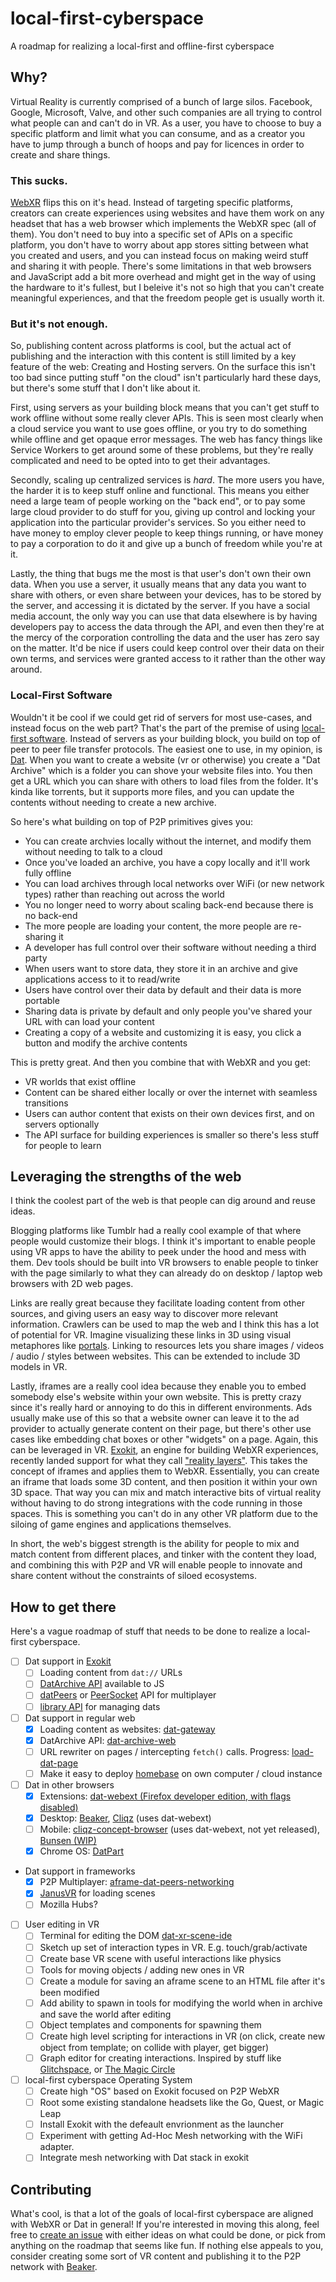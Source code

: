 # local-first-cyberspace
A roadmap for realizing a local-first and offline-first cyberspace

## Why?

Virtual Reality is currently comprised of a bunch of large silos. Facebook, Google, Microsoft, Valve, and other such companies are all trying to control what people can and can't do in VR. As a user, you have to choose to buy a specific platform and limit what you can consume, and as a creator you have to jump through a bunch of hoops and pay for licences in order to create and share things.

### This sucks.

[WebXR](https://immersive-web.github.io/webxr/) flips this on it's head. Instead of targeting specific platforms, creators can create experiences using websites and have them work on any headset that has a web browser which implements the WebXR spec (all of them). You don't need to buy into a specific set of APIs on a specific platform, you don't have to worry about app stores sitting between what you created and users, and you can instead focus on making weird stuff and sharing it with people. There's some limitations in that web browsers and JavaScript add a bit more overhead and might get in the way of using the hardware to it's fullest, but I beleive it's not so high that you can't create meaningful experiences, and that the freedom people get is usually worth it.

### But it's not enough.

So, publishing content across platforms is cool, but the actual act of publishing and the interaction with this content is still limited by a key feature of the web: Creating and Hosting servers. On the surface this isn't too bad since putting stuff "on the cloud" isn't particularly hard these days, but there's some stuff that I don't like about it.

First, using servers as your building block means that you can't get stuff to work offline without some really clever APIs. This is seen most clearly when a cloud service you want to use goes offline, or you try to do something while offline and get opaque error messages. The web has fancy things like Service Workers to get around some of these problems, but they're really complicated and need to be opted into to get their advantages.

Secondly, scaling up centralized services is _hard_. The more users you have, the harder it is to keep stuff online and functional. This means you either need a large team of people working on the "back end", or to pay some large cloud provider to do stuff for you, giving up control and locking your application into the particular provider's services. So you either need to have money to employ clever people to keep things running, or have money to pay a corporation to do it and give up a bunch of freedom while you're at it.

Lastly, the thing that bugs me the most is that user's don't own their own data. When you use a server, it usually means that any data you want to share with others, or even share between your devices, has to be stored by the server, and accessing it is dictated by the server. If you have a social media account, the only way you can use that data elsewhere is by having developers pay to access the data through the API, and even then they're at the mercy of the corporation controlling the data and the user has zero say on the matter. It'd be nice if users could keep control over their data on their own terms, and services were granted access to it rather than the other way around.

### Local-First Software

Wouldn't it be cool if we could get rid of servers for most use-cases, and instead focus on the web part? That's the part of the premise of using [local-first software](https://www.inkandswitch.com/local-first.html). Instead of servers as your building block, you build on top of peer to peer file transfer protocols. The easiest one to use, in my opinion, is [Dat](https://dat.foundation/). When you want to create a website (vr or otherwise) you create a "Dat Archive" which is a folder you can shove your website files into. You then get a URL which you can share with others to load files from the folder. It's kinda like torrents, but it supports more files, and you can update the contents without needing to create a new archive.

So here's what building on top of P2P primitives gives you:

- You can create archvies locally without the internet, and modify them without needing to talk to a cloud
- Once you've loaded an archive, you have a copy locally and it'll work fully offline
- You can load archives through local networks over WiFi (or new network types) rather than reaching out across the world
- You no longer need to worry about scaling back-end because there is no back-end
- The more people are loading your content, the more people are re-sharing it
- A developer has full control over their software without needing a third party
- When users want to store data, they store it in an archive and give applications access to it to read/write
- Users have control over their data by default and their data is more portable
- Sharing data is private by default and only people you've shared your URL with can load your content
- Creating a copy of a website and customizing it is easy, you click a button and modify the archive contents

This is pretty great. And then you combine that with WebXR and you get:

- VR worlds that exist offline
- Content can be shared either locally or over the internet with seamless transitions
- Users can author content that exists on their own devices first, and on servers optionally
- The API surface for building experiences is smaller so there's less stuff for people to learn

## Leveraging the strengths of the web

I think the coolest part of the web is that people can dig around and reuse ideas.

Blogging platforms like Tumblr had a really cool example of that where people would customize their blogs. I think it's important to enable people using VR apps to have the ability to peek under the hood and mess with them. Dev tools should be built into VR browsers to enable people to tinker with the page similarly to what they can already do on desktop / laptop web browsers with 2D web pages.

Links are really great because they facilitate loading content from other sources, and giving users an easy way to discover more relevant information. Crawlers can be used to map the web and I think this has a lot of potential for VR. Imagine visualizing these links in 3D using visual metaphores like [portals](http://janusvr.com/docs/learn/portals/index.html). Linking to resources lets you share images / videos / audio / styles between websites. This can be extended to include 3D models in VR.

Lastly, iframes are a really cool idea because they enable you to embed somebody else's website within your own website. This is pretty crazy since it's really hard or annoying to do this in different environments. Ads usually make use of this so that a website owner can leave it to the ad provider to actually generate content on their page, but there's other use cases like embedding chat boxes or other "widgets" on a page. Again, this can be leveraged in VR. [Exokit](https://exokit.org/), an engine for building WebXR experiences, recently landed support for what they call ["reality layers"](https://github.com/exokitxr/exokit/pull/760). This takes the concept of iframes and applies them to WebXR. Essentially, you can create an iframe that loads some 3D content, and then position it within your own 3D space. That way you can mix and match interactive bits of virtual reality without having to do strong integrations with the code running in those spaces. This is something you can't do in any other VR platform due to the siloing of game engines and applications themselves.

In short, the web's biggest strength is the ability for people to mix and match content from different places, and tinker with the content they load, and combining this with P2P and VR will enable people to innovate and share content without the constraints of siloed ecosystems.

## How to get there

Here's a vague roadmap of stuff that needs to be done to realize a local-first cyberspace.

- [ ] Dat support in [Exokit](https://github.com/exokitxr/exokit)
  - [ ] Loading content from `dat://` URLs
  - [ ] [DatArchive API](https://beakerbrowser.com/docs/apis/dat) available to JS
  - [ ] [datPeers](https://beakerbrowser.com/docs/apis/experimental-datpeers) or [PeerSocket](https://github.com/beakerbrowser/beaker-core/pull/6) API for multiplayer
  - [ ] [library API](https://beakerbrowser.com/docs/apis/experimental-library) for managing dats
- [ ] Dat support in regular web
  - [x] Loading content as websites: [dat-gateway](https://github.com/garbados/dat-gateway/)
  - [x] DatArchive API: [dat-archive-web](https://github.com/RangerMauve/dat-archive-web)
  - [ ] URL rewriter on pages / intercepting `fetch()` calls. Progress: [load-dat-page](https://github.com/RangerMauve/load-dat-page)
  - [ ] Make it easy to deploy [homebase](https://github.com/beakerbrowser/homebase/) on own computer / cloud instance
 - [ ] Dat in other browsers
   - [x] Extensions: [dat-webext (Firefox developer edition, with flags disabled)](https://github.com/cliqz-oss/dat-webext)
   - [x] Desktop: [Beaker](https://beakerbrowser.com/), [Cliqz](https://cliqz.com/en/latest) (uses dat-webext)
   - [ ] Mobile: [cliqz-concept-browser](https://github.com/cliqz/cliqz-concept-browser) (uses dat-webext, not yet released), [Bunsen (WIP)](https://bunsenbrowser.github.io/#!index.md)
   - [x] Chrome OS: [DatPart](https://github.com/HughIsaacs2/DatPart)
- Dat support in frameworks
  - [x] P2P Multiplayer: [aframe-dat-peers-networking](https://github.com/RangerMauve/aframe-dat-peers-networking)
  - [x] [JanusVR](https://github.com/jbaicoianu/janusweb) for loading scenes
  - [ ] Mozilla Hubs?
- [ ] User editing in VR
  - [ ] Terminal for editing the DOM [dat-xr-scene-ide](https://github.com/RangerMauve/dat-xr-scene-ide/)
  - [ ] Sketch up set of interaction types in VR. E.g. touch/grab/activate
  - [ ] Create base VR scene with useful interactions like physics
  - [ ] Tools for moving objects / adding new ones in VR
  - [ ] Create a module for saving an aframe scene to an HTML file after it's been modified
  - [ ] Add ability to spawn in tools for modifying the world when in archive and save the world after editing
  - [ ] Object templates and components for spawning them
  - [ ] Create high level scripting for interactions in VR (on click, create new object from template; on collide with player, get bigger)
  - [ ] Graph editor for creating interactions. Inspired by stuff like [Glitchspace](https://store.steampowered.com/app/290060/Glitchspace/), or [The Magic Circle](https://www.magiccirclegame.com/seriously)
- [ ] local-first cyberspace Operating System
  - [ ] Create high "OS" based on Exokit focused on P2P WebXR
  - [ ] Root some existing standalone headsets like the Go, Quest, or Magic Leap
  - [ ] Install Exokit with the defeault envrionment as the launcher
  - [ ] Experiment with getting Ad-Hoc Mesh networking with the WiFi adapter.
  - [ ] Integrate mesh networking with Dat stack in exokit
  
 ## Contributing
 
 What's cool, is that a lot of the goals of local-first cyberspace are aligned with WebXR or Dat in general!
 If you're interested in moving this along, feel free to [create an issue](https://github.com/RangerMauve/local-first-cyberspace/issues/new) with either ideas on what could be done, or pick from anything on the roadmap that seems like fun. If nothing else appeals to you, consider creating some sort of VR content and publishing it to the P2P network with [Beaker](https://beakerbrowser.com/).
